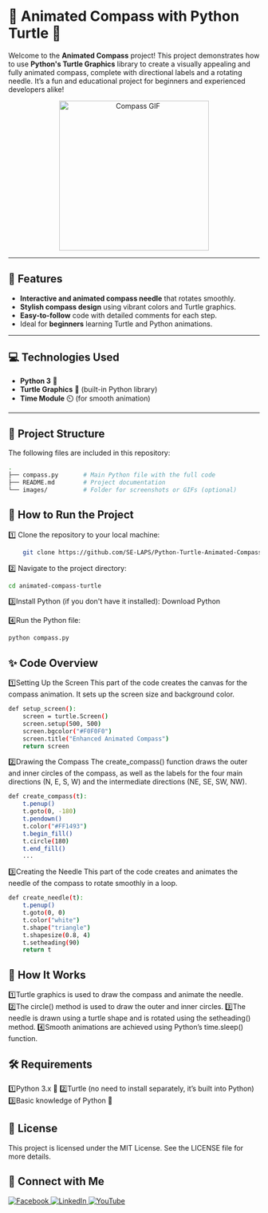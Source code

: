 # 🧭 Animated Compass with Python Turtle 🐢

Welcome to the **Animated Compass** project! This project demonstrates how to use **Python's Turtle Graphics** library to create a visually appealing and fully animated compass, complete with directional labels and a rotating needle. It’s a fun and educational project for beginners and experienced developers alike!

<div align="center">
    <img src="https://www.nio.lk/wp-content/uploads/revslider/cercle.png" alt="Compass GIF" width="300" height="300">
</div>

---

## 🚀 Features
- **Interactive and animated compass needle** that rotates smoothly.
- **Stylish compass design** using vibrant colors and Turtle graphics.
- **Easy-to-follow** code with detailed comments for each step.
- Ideal for **beginners** learning Turtle and Python animations.

---

## 💻 Technologies Used
- **Python 3** 🐍
- **Turtle Graphics** 🐢 (built-in Python library)
- **Time Module** ⏲️ (for smooth animation)

---

## 📂 Project Structure
The following files are included in this repository:

```bash
.
├── compass.py       # Main Python file with the full code
├── README.md        # Project documentation
└── images/          # Folder for screenshots or GIFs (optional)
```

## 📜 How to Run the Project

1️⃣ Clone the repository to your local machine:
```bash
    git clone https://github.com/SE-LAPS/Python-Turtle-Animated-Compass-.git
```

2️⃣ Navigate to the project directory:
```bash
cd animated-compass-turtle
```

3️⃣Install Python (if you don't have it installed): Download Python

4️⃣Run the Python file:
```bash
python compass.py
```

## ✨ Code Overview

1️⃣Setting Up the Screen
This part of the code creates the canvas for the compass animation. It sets up the screen size and background color.
```bash
def setup_screen():
    screen = turtle.Screen()
    screen.setup(500, 500)
    screen.bgcolor("#F0F0F0")
    screen.title("Enhanced Animated Compass")
    return screen
```
2️⃣Drawing the Compass
The create_compass() function draws the outer and inner circles of the compass, as well as the labels for the four main directions (N, E, S, W) and the intermediate directions (NE, SE, SW, NW).
```bash
def create_compass(t):
    t.penup()
    t.goto(0, -180)
    t.pendown()
    t.color("#FF1493")
    t.begin_fill()
    t.circle(180)
    t.end_fill()
    ...
```

3️⃣Creating the Needle
This part of the code creates and animates the needle of the compass to rotate smoothly in a loop.
```bash
def create_needle(t):
    t.penup()
    t.goto(0, 0)
    t.color("white")
    t.shape("triangle")
    t.shapesize(0.8, 4)
    t.setheading(90)
    return t
```

## 🧠 How It Works

1️⃣Turtle graphics is used to draw the compass and animate the needle.
2️⃣The circle() method is used to draw the outer and inner circles.
3️⃣The needle is drawn using a turtle shape and is rotated using the setheading() method.
4️⃣Smooth animations are achieved using Python’s time.sleep() function.

## 🛠️ Requirements

1️⃣Python 3.x 🐍
2️⃣Turtle (no need to install separately, it’s built into Python)
3️⃣Basic knowledge of Python 🧠

## 📝 License
This project is licensed under the MIT License. See the LICENSE file for more details.

## 🤝 Connect with Me

<a href="https://www.facebook.com/CodeShowLapZ?mibextid=ZbWKwL" target="_blank">
    <img src="https://img.shields.io/badge/FaceBook-%23E4405F.svg?style=for-the-badge&logo=facebook&logoColor=white" alt="Facebook">
</a>

<a href="https://www.linkedin.com/in/lahiru-senavirathna-39b11a215/" target="_blank">
    <img src="https://img.shields.io/badge/LinkedIn-%230A66C2.svg?style=for-the-badge&logo=linkedin&logoColor=white" alt="LinkedIn">
</a>

<a href="https://www.youtube.com/@CodeShowLapZ" target="_blank">
    <img src="https://img.shields.io/badge/YouTube-%23FF0000.svg?style=for-the-badge&logo=YouTube&logoColor=white" alt="YouTube">
</a>
